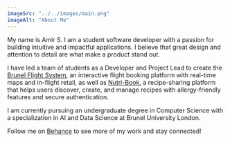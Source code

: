 ```yaml
---
imageSrc: "../../images/main.png"
imageAlt: "About Me"
---
```





My name is Amir S. I am a student software developer with a passion for building intuitive and impactful applications. I believe that great design and attention to detail are what make a product stand out.

I have led a team of students as a Developer and Project Lead to create the <a href="https://www.behance.net/gallery/216384021/Flight-Booking-System" target="_blank" rel="nofollow noopener noreferrer" aria-label="External Link"><u>Brunel Flight System</u></a>, an interactive flight booking platform with real-time maps and in-flight retail, as well as <a href="https://github.com/Amirbeek/Nutri-Book" target="_blank" rel="nofollow noopener noreferrer" aria-label="External Link"><u>Nutri-Book</u></a>, a recipe-sharing platform that helps users discover, create, and manage recipes with allergy-friendly features and secure authentication.

I am currently pursuing an undergraduate degree in Computer Science with a specialization in AI and Data Science at Brunel University London.

Follow me on <a href="https://www.behance.net/amirbekshomuro" target="_blank" rel="nofollow noopener noreferrer" aria-label="External Link"><u>Behance</u></a> to see more of my work and stay connected!


